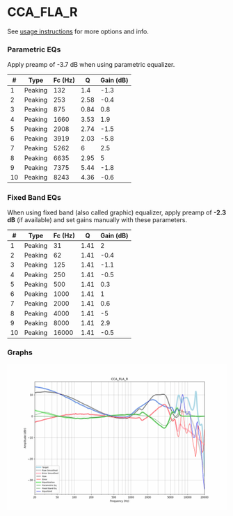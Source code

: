 # CCA_FLA_R
See [usage instructions](https://github.com/jaakkopasanen/AutoEq#usage) for more options and info.

### Parametric EQs
Apply preamp of -3.7 dB when using parametric equalizer.

|   # | Type    |   Fc (Hz) |    Q |   Gain (dB) |
|-----|---------|-----------|------|-------------|
|   1 | Peaking |       132 | 1.4  |        -1.3 |
|   2 | Peaking |       253 | 2.58 |        -0.4 |
|   3 | Peaking |       875 | 0.84 |         0.8 |
|   4 | Peaking |      1660 | 3.53 |         1.9 |
|   5 | Peaking |      2908 | 2.74 |        -1.5 |
|   6 | Peaking |      3919 | 2.03 |        -5.8 |
|   7 | Peaking |      5262 | 6    |         2.5 |
|   8 | Peaking |      6635 | 2.95 |         5   |
|   9 | Peaking |      7375 | 5.44 |        -1.8 |
|  10 | Peaking |      8243 | 4.36 |        -0.6 |

### Fixed Band EQs
When using fixed band (also called graphic) equalizer, apply preamp of **-2.3 dB** (if available) and set gains manually with these parameters.

|   # | Type    |   Fc (Hz) |    Q |   Gain (dB) |
|-----|---------|-----------|------|-------------|
|   1 | Peaking |        31 | 1.41 |         2   |
|   2 | Peaking |        62 | 1.41 |        -0.4 |
|   3 | Peaking |       125 | 1.41 |        -1.1 |
|   4 | Peaking |       250 | 1.41 |        -0.5 |
|   5 | Peaking |       500 | 1.41 |         0.3 |
|   6 | Peaking |      1000 | 1.41 |         1   |
|   7 | Peaking |      2000 | 1.41 |         0.6 |
|   8 | Peaking |      4000 | 1.41 |        -5   |
|   9 | Peaking |      8000 | 1.41 |         2.9 |
|  10 | Peaking |     16000 | 1.41 |        -0.5 |

### Graphs
![](./CCA_FLA_R.png)
